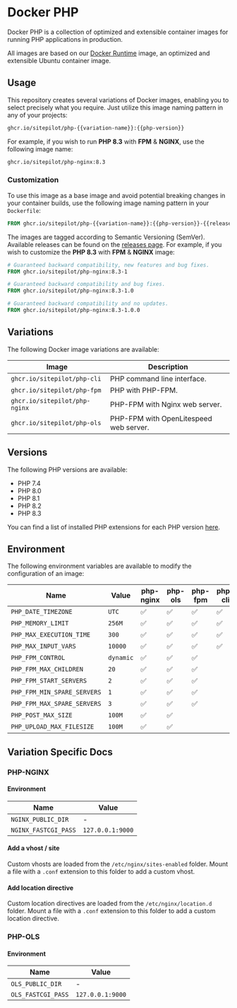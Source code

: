# Docker PHP

Docker PHP is a collection of optimized and extensible container images for running PHP applications in production.

All images are based on our [Docker Runtime](https://github.com/sitepilot/docker-runtime) image, an optimized and
extensible Ubuntu container image.

## Usage

This repository creates several variations of Docker images, enabling you to select precisely what you require. Just
utilize this image naming pattern in any of your projects:

```bash
ghcr.io/sitepilot/php-{{variation-name}}:{{php-version}}
```

For example, if you wish to run **PHP 8.3** with **FPM** & **NGINX**, use the following image name:

```bash
ghcr.io/sitepilot/php-nginx:8.3
```

### Customization

To use this image as a base image and avoid potential breaking changes in your container builds, use the following
image naming pattern in your `Dockerfile`:

```Dockerfile
FROM ghcr.io/sitepilot/php-{{variation-name}}:{{php-version}}-{{release-version}}
```

The images are tagged according to Semantic Versioning (SemVer). Available releases can be found on the [releases page](https://github.com/sitepilot/docker-php/releases). For example, if you wish to customize the **PHP 8.3** with **FPM** & **NGINX** image:

```Dockerfile
# Guaranteed backward compatibility, new features and bug fixes.
FROM ghcr.io/sitepilot/php-nginx:8.3-1
```

```Dockerfile
# Guaranteed backward compatibility and bug fixes.
FROM ghcr.io/sitepilot/php-nginx:8.3-1.0
```

```Dockerfile
# Guaranteed backward compatibility and no updates.
FROM ghcr.io/sitepilot/php-nginx:8.3-1.0.0
```

## Variations

The following Docker image variations are available:

| Image                         | Description                            |
|-------------------------------|----------------------------------------|
| `ghcr.io/sitepilot/php-cli`   | PHP command line interface.            |
| `ghcr.io/sitepilot/php-fpm`   | PHP with PHP-FPM.                      |
| `ghcr.io/sitepilot/php-nginx` | PHP-FPM with Nginx web server.         |
| `ghcr.io/sitepilot/php-ols`   | PHP-FPM with OpenLitespeed web server. |

## Versions

The following PHP versions are available:

* PHP 7.4
* PHP 8.0
* PHP 8.1
* PHP 8.2
* PHP 8.3

You can find a list of installed PHP extensions for each PHP version [here](./src/packages).

## Environment

The following environment variables are available to modify the configuration of an image:

| Name                        | Value     | php-nginx | php-ols | php-fpm | php-cli |
|-----------------------------|-----------|-----------|---------|---------|---------|
| `PHP_DATE_TIMEZONE`         | `UTC`     | ✅         | ✅       | ✅       | ✅       |
| `PHP_MEMORY_LIMIT`          | `256M`    | ✅         | ✅       | ✅       | ✅       |
| `PHP_MAX_EXECUTION_TIME`    | `300`     | ✅         | ✅       | ✅       | ✅       |
| `PHP_MAX_INPUT_VARS`        | `10000`   | ✅         | ✅       | ✅       | ✅       |
| `PHP_FPM_CONTROL`           | `dynamic` | ✅         | ✅       | ✅       |         |
| `PHP_FPM_MAX_CHILDREN`      | `20`      | ✅         | ✅       | ✅       |         |
| `PHP_FPM_START_SERVERS`     | `2`       | ✅         | ✅       | ✅       |         |
| `PHP_FPM_MIN_SPARE_SERVERS` | `1`       | ✅         | ✅       | ✅       |         |
| `PHP_FPM_MAX_SPARE_SERVERS` | `3`       | ✅         | ✅       | ✅       |         |
| `PHP_POST_MAX_SIZE`         | `100M`    | ✅         | ✅       |         |         |
| `PHP_UPLOAD_MAX_FILESIZE`   | `100M`    | ✅         | ✅       |         |         |

## Variation Specific Docs

### PHP-NGINX

#### Environment

| Name                         | Value            |
|------------------------------|------------------|
| `NGINX_PUBLIC_DIR`           | -                |
| `NGINX_FASTCGI_PASS`         | `127.0.0.1:9000` |

#### Add a vhost / site

Custom vhosts are loaded from the `/etc/nginx/sites-enabled` folder. Mount a file with a `.conf` extension to this
folder to add a custom vhost.

#### Add location directive

Custom location directives are loaded from the `/etc/nginx/location.d` folder. Mount a file with a `.conf` extension to
this folder to add a custom location directive.

### PHP-OLS

#### Environment

| Name               | Value            |
|--------------------|------------------|
| `OLS_PUBLIC_DIR`   | -                |
| `OLS_FASTCGI_PASS` | `127.0.0.1:9000` |
